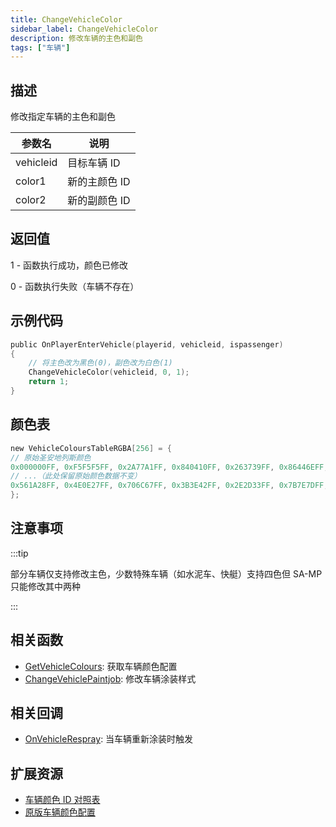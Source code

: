 ```yaml
---
title: ChangeVehicleColor
sidebar_label: ChangeVehicleColor
description: 修改车辆的主色和副色
tags: ["车辆"]
---
```


## 描述

修改指定车辆的主色和副色

| 参数名    | 说明          |
| --------- | ------------- |
| vehicleid | 目标车辆 ID   |
| color1    | 新的主颜色 ID |
| color2    | 新的副颜色 ID |

## 返回值

1 - 函数执行成功，颜色已修改

0 - 函数执行失败（车辆不存在）

## 示例代码

```c
public OnPlayerEnterVehicle(playerid, vehicleid, ispassenger)
{
    // 将主色改为黑色(0)，副色改为白色(1)
    ChangeVehicleColor(vehicleid, 0, 1);
    return 1;
}
```

## 颜色表

```c
new VehicleColoursTableRGBA[256] = {
// 原始圣安地列斯颜色
0x000000FF, 0xF5F5F5FF, 0x2A77A1FF, 0x840410FF, 0x263739FF, 0x86446EFF, 0xD78E10FF, 0x4C75B7FF, 0xBDBEC6FF, 0x5E7072FF,
// ...（此处保留原始颜色数据不变）
0x561A28FF, 0x4E0E27FF, 0x706C67FF, 0x3B3E42FF, 0x2E2D33FF, 0x7B7E7DFF, 0x4A4442FF, 0x28344EFF
};
```

## 注意事项

:::tip

部分车辆仅支持修改主色，少数特殊车辆（如水泥车、快艇）支持四色但 SA-MP 只能修改其中两种

:::

## 相关函数

- [GetVehicleColours](GetVehicleColours): 获取车辆颜色配置
- [ChangeVehiclePaintjob](ChangeVehiclePaintjob): 修改车辆涂装样式

## 相关回调

- [OnVehicleRespray](../callbacks/OnVehicleRespray): 当车辆重新涂装时触发

## 扩展资源

- [车辆颜色 ID 对照表](../resources/vehiclecolorid)
- [原版车辆颜色配置](../resources/original-car-colors)
